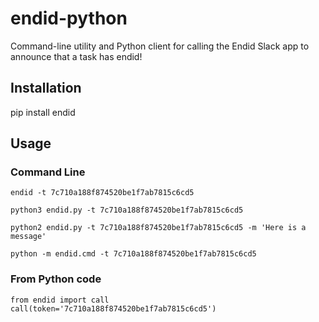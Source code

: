 # endid-python

Command-line utility and Python client for calling the Endid Slack app to announce that a task has endid!

## Installation

pip install endid

## Usage

### Command Line

```
endid -t 7c710a188f874520be1f7ab7815c6cd5
```

```
python3 endid.py -t 7c710a188f874520be1f7ab7815c6cd5
```

```
python2 endid.py -t 7c710a188f874520be1f7ab7815c6cd5 -m 'Here is a message'
```

```
python -m endid.cmd -t 7c710a188f874520be1f7ab7815c6cd5
```

### From Python code

```
from endid import call
call(token='7c710a188f874520be1f7ab7815c6cd5')
```
